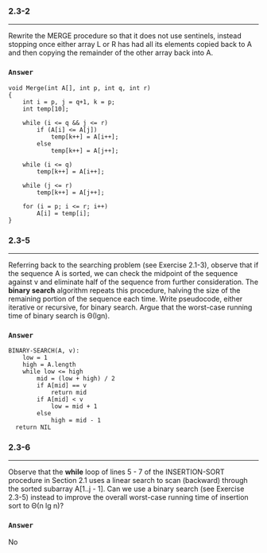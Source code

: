 ### 2.3-2
***
Rewrite the MERGE procedure so that it does not use sentinels, instead stopping once either array L or R has had all its elements copied back to A and then copying the remainder of the other array back into A.

### `Answer`
```
void Merge(int A[], int p, int q, int r)
{
    int i = p, j = q+1, k = p;
    int temp[10];

    while (i <= q && j <= r)
        if (A[i] <= A[j])
            temp[k++] = A[i++];
        else
            temp[k++] = A[j++];

    while (i <= q)
        temp[k++] = A[i++];

    while (j <= r)
        temp[k++] = A[j++];

    for (i = p; i <= r; i++)
        A[i] = temp[i];
}
```

### 2.3-5
***
Referring back to the searching problem (see Exercise 2.1-3), observe that if the sequence A is sorted, we can check the midpoint of the sequence against v and eliminate half of the sequence from further consideration. The **binary search** algorithm repeats this procedure, halving the size of the remaining portion of the sequence each time. Write pseudocode, either iterative or recursive, for binary search. Argue that the worst-case running time of binary search is Θ(lgn).

### `Answer`
```
BINARY-SEARCH(A, v):
    low = 1
    high = A.length
    while low <= high
        mid = (low + high) / 2
        if A[mid] == v
            return mid
        if A[mid] < v
            low = mid + 1
        else
            high = mid - 1
  return NIL
```

### 2.3-6
***
Observe that the **while** loop of lines 5 - 7 of the INSERTION-SORT procedure in Section 2.1 uses a linear search to scan (backward) through the sorted subarray A[1..j - 1]. Can we use a binary search (see Exercise 2.3-5) instead to improve the overall worst-case running time of insertion sort to Θ(n lg n)?

### `Answer`
No
